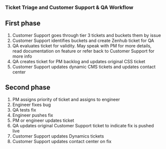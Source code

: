 ### Ticket Triage and Customer Support & QA Workflow

## First phase
1. Customer Support goes through tier 3 tickets and buckets them by issue
2. Customer Support identifies buckets and create Zenhub ticket for QA
3. QA evaluates ticket for validity. May speak with PM for more details, read documentation on feature or refer back to Customer Support for more info
4. QA creates ticket for PM backlog and updates original CSS ticket
5. Customer Support updates dynamic CMS tickets and updates contact center

## Second phase
1. PM assigns priority of ticket and assigns to engineer
2. Engineer fixes bug
3. QA tests fix
4. Engineer pushes fix
5. PM or engineer updates ticket 
6. QA updates original Customer Support ticket to indicate fix is pushed live
7. Customer Support updates Dynamics tickets
8. Customer Support updates contact center on fix
